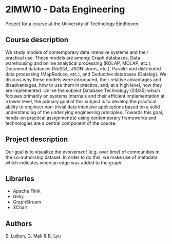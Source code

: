 # 2IMW10 - Data Engineering

Project for a course at the University of Technology Eindhoven.

## Course description

We study models of contemporary data intensive systems and their practical use. These models are among: Graph databases, Data warehousing and online analytical processing (ROLAP, MOLAP, etc.), Document databases (NoSQL, JSON stores, etc.), Parallel and distributed data processing (MapReduce, etc.), and Deductive databases (Datalog). We discuss why these models were introduced, their relative advantages and disadvantages, how to use them in practice, and, at a high level, how they are implemented. Unlike the subject Database Technology (2ID35) which focuses primarily on systems internals and their efficient implementation at a lower level, the primary goal of this subject is to develop the practical ability to engineer non-trivial data intensive applications based on a solid understanding of the underlying engineering principles. Towards this goal, hands-on practical assignment(s) using contemporary frameworks and technologies are a central component of the course.

## Project description

Our goal is to visualize the *evolvement* (e.g. over time) of communities in the co-authorship dataset. In order to do this, we make use of metadata which indicates when an edge was added to the graph.

## Libraries
- Apache Flink
- Gelly
- GraphStream
- XChart

## Authors
S. Luijten, G. Mak & B. Lyu
